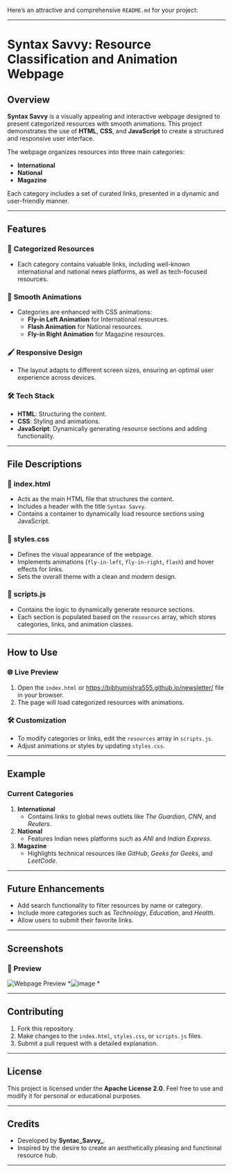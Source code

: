 Here’s an attractive and comprehensive `README.md` for your project:

---

# Syntax Savvy: Resource Classification and Animation Webpage

## Overview
**Syntax Savvy** is a visually appealing and interactive webpage designed to present categorized resources with smooth animations. This project demonstrates the use of **HTML**, **CSS**, and **JavaScript** to create a structured and responsive user interface.

The webpage organizes resources into three main categories:
- **International**
- **National**
- **Magazine**

Each category includes a set of curated links, presented in a dynamic and user-friendly manner.

---

## Features
### 🎯 **Categorized Resources**
- Each category contains valuable links, including well-known international and national news platforms, as well as tech-focused resources.

### 🎨 **Smooth Animations**
- Categories are enhanced with CSS animations:
  - **Fly-in Left Animation** for International resources.
  - **Flash Animation** for National resources.
  - **Fly-in Right Animation** for Magazine resources.

### 🖌️ **Responsive Design**
- The layout adapts to different screen sizes, ensuring an optimal user experience across devices.

### 🛠️ **Tech Stack**
- **HTML**: Structuring the content.
- **CSS**: Styling and animations.
- **JavaScript**: Dynamically generating resource sections and adding functionality.

---

## File Descriptions
### 📂 **index.html**
- Acts as the main HTML file that structures the content.
- Includes a header with the title `Syntax Savvy`.
- Contains a container to dynamically load resource sections using JavaScript.

### 📂 **styles.css**
- Defines the visual appearance of the webpage.
- Implements animations (`fly-in-left`, `fly-in-right`, `flash`) and hover effects for links.
- Sets the overall theme with a clean and modern design.

### 📂 **scripts.js**
- Contains the logic to dynamically generate resource sections.
- Each section is populated based on the `resources` array, which stores categories, links, and animation classes.

---

## How to Use
### 🌐 **Live Preview**
1. Open the `index.html` or https://bibhumishra555.github.io/newsletter/ file in your browser.
2. The page will load categorized resources with animations.

### 🛠️ **Customization**
- To modify categories or links, edit the `resources` array in `scripts.js`.
- Adjust animations or styles by updating `styles.css`.

---

## Example
### **Current Categories**
1. **International**
   - Contains links to global news outlets like *The Guardian*, *CNN*, and *Reuters*.
2. **National**
   - Features Indian news platforms such as *ANI* and *Indian Express*.
3. **Magazine**
   - Highlights technical resources like *GitHub*, *Geeks for Geeks*, and *LeetCode*.

---

## Future Enhancements
- Add search functionality to filter resources by name or category.
- Include more categories such as *Technology*, *Education*, and *Health*.
- Allow users to submit their favorite links.

---

## Screenshots
### 🎥 Preview
![Webpage Preview](#) *![image](https://github.com/user-attachments/assets/f5a416ce-4420-436b-8454-82c140c60674)
*

---

## Contributing
1. Fork this repository.
2. Make changes to the `index.html`, `styles.css`, or `scripts.js` files.
3. Submit a pull request with a detailed explanation.

---

## License
This project is licensed under the **Apache License 2.0**. Feel free to use and modify it for personal or educational purposes.

---

## Credits
- Developed by **Syntac_Savvy_**.
- Inspired by the desire to create an aesthetically pleasing and functional resource hub.

---

